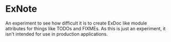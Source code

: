 ExNote
======

An experiment to see how difficult it is to create ExDoc like module attributes for things like TODOs and FIXMEs. As this is just an experiment, it isn't intended for use in production applications.
